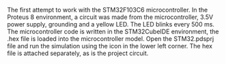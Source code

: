 The first attempt to work with the STM32F103C6 microcontroller. In the Proteus 8 environment, a circuit was made from the microcontroller, 3.5V power supply, grounding and a yellow LED. The LED blinks every 500 ms. The microcontroller code is written in the STM32CubeIDE environment, the .hex file is loaded into the microcontroller model. Open the STM32.pdsprj file and run the simulation using the icon in the lower left corner. The hex file is attached separately, as is the project circuit.
